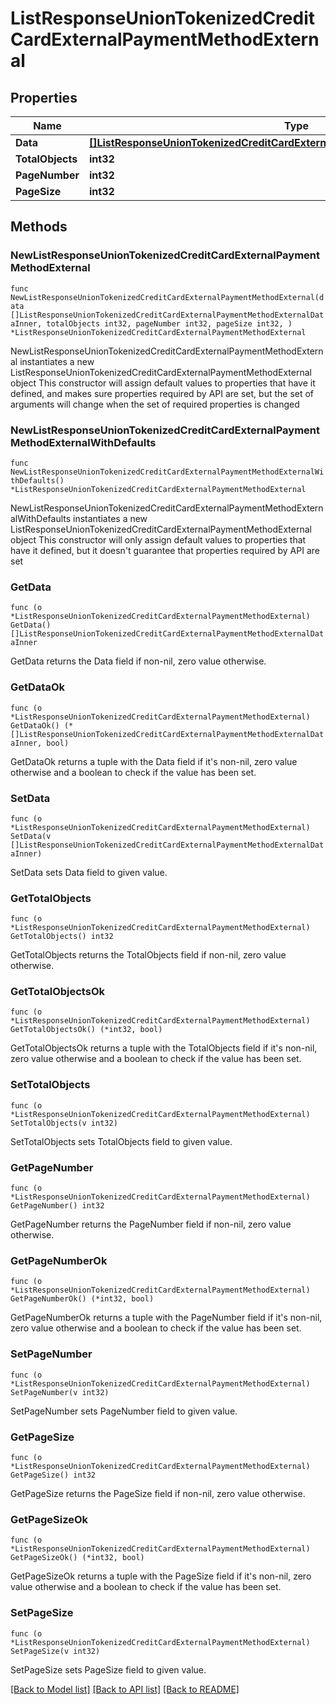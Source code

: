 # ListResponseUnionTokenizedCreditCardExternalPaymentMethodExternal

## Properties

Name | Type | Description | Notes
------------ | ------------- | ------------- | -------------
**Data** | [**[]ListResponseUnionTokenizedCreditCardExternalPaymentMethodExternalDataInner**](ListResponseUnionTokenizedCreditCardExternalPaymentMethodExternalDataInner.md) |  | 
**TotalObjects** | **int32** |  | 
**PageNumber** | **int32** |  | 
**PageSize** | **int32** |  | 

## Methods

### NewListResponseUnionTokenizedCreditCardExternalPaymentMethodExternal

`func NewListResponseUnionTokenizedCreditCardExternalPaymentMethodExternal(data []ListResponseUnionTokenizedCreditCardExternalPaymentMethodExternalDataInner, totalObjects int32, pageNumber int32, pageSize int32, ) *ListResponseUnionTokenizedCreditCardExternalPaymentMethodExternal`

NewListResponseUnionTokenizedCreditCardExternalPaymentMethodExternal instantiates a new ListResponseUnionTokenizedCreditCardExternalPaymentMethodExternal object
This constructor will assign default values to properties that have it defined,
and makes sure properties required by API are set, but the set of arguments
will change when the set of required properties is changed

### NewListResponseUnionTokenizedCreditCardExternalPaymentMethodExternalWithDefaults

`func NewListResponseUnionTokenizedCreditCardExternalPaymentMethodExternalWithDefaults() *ListResponseUnionTokenizedCreditCardExternalPaymentMethodExternal`

NewListResponseUnionTokenizedCreditCardExternalPaymentMethodExternalWithDefaults instantiates a new ListResponseUnionTokenizedCreditCardExternalPaymentMethodExternal object
This constructor will only assign default values to properties that have it defined,
but it doesn't guarantee that properties required by API are set

### GetData

`func (o *ListResponseUnionTokenizedCreditCardExternalPaymentMethodExternal) GetData() []ListResponseUnionTokenizedCreditCardExternalPaymentMethodExternalDataInner`

GetData returns the Data field if non-nil, zero value otherwise.

### GetDataOk

`func (o *ListResponseUnionTokenizedCreditCardExternalPaymentMethodExternal) GetDataOk() (*[]ListResponseUnionTokenizedCreditCardExternalPaymentMethodExternalDataInner, bool)`

GetDataOk returns a tuple with the Data field if it's non-nil, zero value otherwise
and a boolean to check if the value has been set.

### SetData

`func (o *ListResponseUnionTokenizedCreditCardExternalPaymentMethodExternal) SetData(v []ListResponseUnionTokenizedCreditCardExternalPaymentMethodExternalDataInner)`

SetData sets Data field to given value.


### GetTotalObjects

`func (o *ListResponseUnionTokenizedCreditCardExternalPaymentMethodExternal) GetTotalObjects() int32`

GetTotalObjects returns the TotalObjects field if non-nil, zero value otherwise.

### GetTotalObjectsOk

`func (o *ListResponseUnionTokenizedCreditCardExternalPaymentMethodExternal) GetTotalObjectsOk() (*int32, bool)`

GetTotalObjectsOk returns a tuple with the TotalObjects field if it's non-nil, zero value otherwise
and a boolean to check if the value has been set.

### SetTotalObjects

`func (o *ListResponseUnionTokenizedCreditCardExternalPaymentMethodExternal) SetTotalObjects(v int32)`

SetTotalObjects sets TotalObjects field to given value.


### GetPageNumber

`func (o *ListResponseUnionTokenizedCreditCardExternalPaymentMethodExternal) GetPageNumber() int32`

GetPageNumber returns the PageNumber field if non-nil, zero value otherwise.

### GetPageNumberOk

`func (o *ListResponseUnionTokenizedCreditCardExternalPaymentMethodExternal) GetPageNumberOk() (*int32, bool)`

GetPageNumberOk returns a tuple with the PageNumber field if it's non-nil, zero value otherwise
and a boolean to check if the value has been set.

### SetPageNumber

`func (o *ListResponseUnionTokenizedCreditCardExternalPaymentMethodExternal) SetPageNumber(v int32)`

SetPageNumber sets PageNumber field to given value.


### GetPageSize

`func (o *ListResponseUnionTokenizedCreditCardExternalPaymentMethodExternal) GetPageSize() int32`

GetPageSize returns the PageSize field if non-nil, zero value otherwise.

### GetPageSizeOk

`func (o *ListResponseUnionTokenizedCreditCardExternalPaymentMethodExternal) GetPageSizeOk() (*int32, bool)`

GetPageSizeOk returns a tuple with the PageSize field if it's non-nil, zero value otherwise
and a boolean to check if the value has been set.

### SetPageSize

`func (o *ListResponseUnionTokenizedCreditCardExternalPaymentMethodExternal) SetPageSize(v int32)`

SetPageSize sets PageSize field to given value.



[[Back to Model list]](../README.md#documentation-for-models) [[Back to API list]](../README.md#documentation-for-api-endpoints) [[Back to README]](../README.md)


